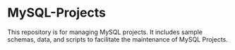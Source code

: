 # MySQL-Projects
This repository is for managing MySQL projects. It includes sample schemas, data, and scripts to facilitate the maintenance of MySQL Projects.
